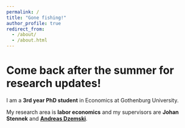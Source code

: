 ```yaml
---
permalink: /
title: "Gone fishing!"
author_profile: true
redirect_from: 
  - /about/
  - /about.html
---
```

 **Come back after the summer for research updates!**
 ======

I am a **3rd year PhD student** in Economics at Gothenburg University.

My research area is **labor economics** and my supervisors are **Johan Stennek** and [**Andreas Dzemski**](https://adzemski.github.io/).